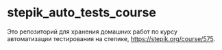# stepik_auto_tests_course
Это репозиторий для хранения домашних работ по курсу автоматизации тестирования на степике, https://stepik.org/course/575.
